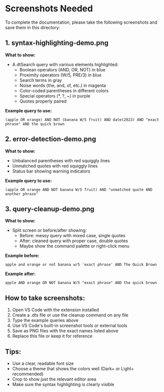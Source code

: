 # Screenshots Needed

To complete the documentation, please take the following screenshots and save them in this directory:

## 1. syntax-highlighting-demo.png
**What to show:**
- A dtSearch query with various elements highlighted:
  - Boolean operators (AND, OR, NOT) in blue
  - Proximity operators (W/5, PRE/3) in blue
  - Search terms in gray
  - Noise words (the, and, of, etc.) in magenta
  - Color-coded parentheses in different colors
  - Special operators (*, ?, ~) in purple
  - Quotes properly paired

**Example query to use:**
```
(apple OR orange) AND NOT (banana W/5 fruit) AND date(2023) AND "exact phrase" AND the quick brown
```

## 2. error-detection-demo.png
**What to show:**
- Unbalanced parentheses with red squiggly lines
- Unmatched quotes with red squiggly lines
- Status bar showing warning indicators

**Example query to use:**
```
(apple OR orange AND NOT banana W/5 fruit) AND "unmatched quote AND another phrase"
```

## 3. query-cleanup-demo.png
**What to show:**
- Split screen or before/after showing:
  - Before: messy query with mixed case, single quotes
  - After: cleaned query with proper case, double quotes
  - Maybe show the command palette or right-click menu

**Example before:**
```
apple and orange or not banana w/5 'exact phrase' AND The Quick Brown
```

**Example after:**
```
apple AND orange OR NOT banana W/5 "exact phrase" AND the quick brown
```

## How to take screenshots:
1. Open VS Code with the extension installed
2. Create a .dts file or use the cleanup command on any file
3. Type the example queries above
4. Use VS Code's built-in screenshot tools or external tools
5. Save as PNG files with the exact names listed above
6. Replace this file or keep it for reference

## Tips:
- Use a clear, readable font size
- Choose a theme that shows the colors well (Dark+ or Light+ recommended)
- Crop to show just the relevant editor area
- Make sure the syntax highlighting is clearly visible
